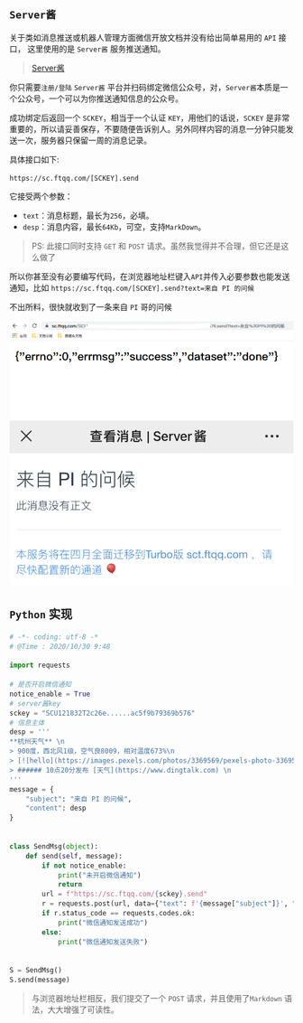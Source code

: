
## `Server酱`
关于类如消息推送或机器人管理方面微信开放文档并没有给出简单易用的 `API` 接口， 这里使用的是 `Server酱` 服务推送通知。

> [Server酱](http://sc.ftqq.com/?c=code)

你只需要`注册/登陆` `Server酱` 平台并扫码绑定微信公众号，对，`Server酱`本质是一个公众号，一个可以为你推送通知信息的公众号。

成功绑定后返回一个 `SCKEY`，相当于一个认证 `KEY`，用他们的话说，`SCKEY` 是非常重要的，所以请妥善保存，不要随便告诉别人。另外同样内容的消息一分钟只能发送一次，服务器只保留一周的消息记录。

具体接口如下:

`https://sc.ftqq.com/[SCKEY].send`

它接受两个参数：
- `text`：消息标题，最长为`256`，必填。
- `desp`：消息内容，最长`64Kb`，可空，支持`MarkDown`。


> PS: 此接口同时支持 `GET` 和 `POST` 请求。虽然我觉得并不合理，但它还是这么做了


所以你甚至没有必要编写代码，在浏览器地址栏键入`API`并传入必要参数也能发送通知，比如
`https://sc.ftqq.com/[SCKEY].send?text=来自 PI 的问候`

不出所料，很快就收到了一条来自 `PI` 哥的问候

![](./images/SERVER酱GET.png)
![](./images/SERVER酱通知.png)

## `Python` 实现

```python
# -*- coding: utf-8 -*
# @Time : 2020/10/30 9:48

import requests

# 是否开启微信通知
notice_enable = True
# server酱key
sckey = "SCU121832T2c26e......ac5f9b79369b576"
# 信息主体
desp = ''' 
**杭州天气** \n
> 900度，西北风1级，空气良8009，相对温度673%\n
> [![hello](https://images.pexels.com/photos/3369569/pexels-photo-3369569.jpeg?auto=compress&cs=tinysrgb&dpr=2&h=750&w=1260)](https://www.dingtalk.com)\n
> ###### 10点20分发布 [天气](https://www.dingtalk.com) \n
'''
message = {
    "subject": "来自 PI 的问候",
    "content": desp
}


class SendMsg(object):
    def send(self, message):
        if not notice_enable:
            print("未开启微信通知")
            return
        url = f"https://sc.ftqq.com/{sckey}.send"
        r = requests.post(url, data={"text": f'{message["subject"]}', "desp": message["content"]})
        if r.status_code == requests.codes.ok:
            print("微信通知发送成功")
        else:
            print("微信通知发送失败")


S = SendMsg()
S.send(message)
```


> 与浏览器地址栏相反，我们提交了一个 `POST` 请求，并且使用了`Markdown` 语法，大大增强了可读性。

